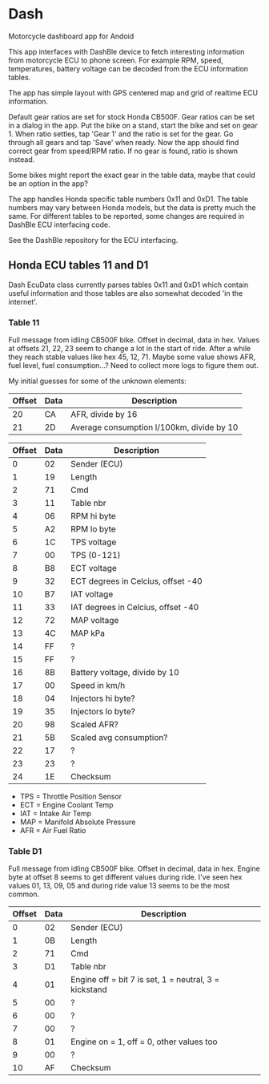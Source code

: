 # Dash

Motorcycle dashboard app for Andoid

This app interfaces with DashBle device to fetch interesting information from motorcycle ECU to phone screen. For example RPM, speed,
temperatures, battery voltage can be decoded from the ECU information tables.

The app has simple layout with GPS centered map and grid of realtime ECU information.

Default gear ratios are set for stock Honda CB500F. Gear ratios can be set in a dialog in the app. Put the bike on a stand,
start the bike and set on gear 1. When ratio settles, tap 'Gear 1' and the ratio is set for the gear. Go through all gears and 
tap 'Save' when ready. Now the app should find correct gear from speed/RPM ratio. If no gear is found, ratio is shown instead.

Some bikes might report the exact gear in the table data, maybe that could be an option in the app?

The app handles Honda specific table numbers 0x11 and 0xD1. The table numbers may vary between Honda models, but the data is
pretty much the same. For different tables to be reported, some changes are required in DashBle ECU interfacing code.

See the DashBle repository for the ECU interfacing.

## Honda ECU tables 11 and D1

Dash EcuData class currently parses tables 0x11 and 0xD1 which contain useful information and those tables are also somewhat
decoded 'in the internet'.

### Table 11

Full message from idling CB500F bike. Offset in decimal, data in hex. Values at offsets 21, 22, 23 seem to change a lot in
the start of ride. After a while they reach stable values like hex 45, 12, 71. Maybe some value shows AFR, fuel level, 
fuel consumption...? Need to collect more logs to figure them out.

My initial guesses for some of the unknown elements:

| Offset | Data | Description |
| -- | -- | --- |
| 20 | CA | AFR, divide by 16 |
| 21 | 2D | Average consumption l/100km, divide by 10 |

| Offset | Data | Description |
| -- | -- | --- |
|  0 | 02 | Sender (ECU) |
|  1 | 19 | Length |
|  2 | 71 | Cmd |
|  3 | 11 | Table nbr |
|  4 | 06 | RPM hi byte |
|  5 | A2 | RPM lo byte |
|  6 | 1C | TPS voltage |
|  7 | 00 | TPS (0-121) |
|  8 | B8 | ECT voltage |
|  9 | 32 | ECT degrees in Celcius, offset -40 |
| 10 | B7 | IAT voltage |
| 11 | 33 | IAT degrees in Celcius, offset -40 |
| 12 | 72 | MAP voltage |
| 13 | 4C | MAP kPa |
| 14 | FF | ? |
| 15 | FF | ? |
| 16 | 8B | Battery voltage, divide by 10 |
| 17 | 00 | Speed in km/h |
| 18 | 04 | Injectors hi byte? |
| 19 | 35 | Injectors lo byte? |
| 20 | 98 | Scaled AFR? |
| 21 | 5B | Scaled avg consumption? |
| 22 | 17 | ? |
| 23 | 23 | ? |
| 24 | 1E | Checksum |

* TPS = Throttle Position Sensor
* ECT = Engine Coolant Temp
* IAT = Intake Air Temp
* MAP = Manifold Absolute Pressure
* AFR = Air Fuel Ratio

### Table D1

Full message from idling CB500F bike. Offset in decimal, data in hex. Engine byte at offset 8 seems to get different values during
ride. I've seen hex values 01, 13, 09, 05 and during ride value 13 seems to be the most common.

| Offset | Data | Description |
| -- | -- | --- |
|  0 | 02 | Sender (ECU) |
|  1 | 0B | Length |
|  2 | 71 | Cmd |
|  3 | D1 | Table nbr |
|  4 | 01 | Engine off = bit 7 is set, 1 = neutral, 3 = kickstand |
|  5 | 00 | ? |
|  6 | 00 | ? |
|  7 | 00 | ? |
|  8 | 01 | Engine on = 1, off = 0, other values too|
|  9 | 00 | ? |
| 10 | AF | Checksum |	
